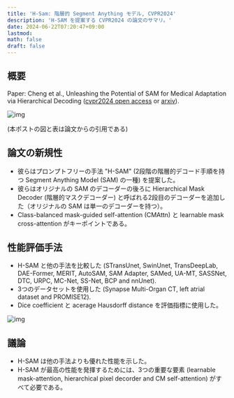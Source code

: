 ```yaml
---
title: 'H-Sam: 階層的 Segment Anything モデル, CVPR2024'
description: 'H-SAM を提案する CVPR2024 の論文のサマリ。'
date: 2024-06-22T07:20:47+09:00
lastmod: 
math: false
draft: false
---
```


## 概要

Paper: Cheng et al., Unleashing the Potential of SAM for Medical Adaptation via Hierarchical Decoding ([cvpr2024 open access](https://openaccess.thecvf.com/content/CVPR2024/papers/Cheng_Unleashing_the_Potential_of_SAM_for_Medical_Adaptation_via_Hierarchical_CVPR_2024_paper.pdf) or [arxiv](https://arxiv.org/abs/2403.18271)).

![img](https://img.tsuji.tech/h-sam-cvpr2024-0.jpg)

(本ポストの図と表は論文からの引用である)

## 論文の新規性

* 彼らはプロンプトフリーの手法 "H-SAM" (2段階の階層的デコード手順を持つ Segment Anything Model (SAM) の一種) を提案した。
* 彼らはオリジナルの SAM のデコーダーの後ろに Hierarchical Mask Decoder (階層的マスクデコーダー) と呼ばれる2段目のデコーダーを追加した（オリジナルの SAM は単一のデコーダーを持つ）。
* Class-balanced mask-guided self-attention (CMAttn) と learnable mask cross-attention がキーポイントである。

## 性能評価手法

* H-SAM と他の手法を比較した (STransUnet, SwinUnet, TransDeepLab, DAE-Former, MERIT, AutoSAM, SAM Adapter, SAMed, UA-MT, SASSNet, DTC, URPC, MC-Net, SS-Net, BCP and nnUnet).
* 3つのデータセットを使用した (Synapse Multi-Organ CT, left atrial dataset and PROMISE12).
* Dice coefficient と acerage Hausdorff distance を評価指標に使用した。

![img](https://img.tsuji.tech/h-sam-cvpr2024-1.jpg)

## 議論

* H-SAM は他の手法よりも優れた性能を示した。
* H-SAM が最高の性能を発揮するためには、3つの重要な要素 (learnable mask-attention, hierarchical pixel decorder and CM self-attention) がすべて必要である。
